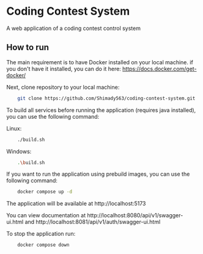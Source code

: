 # Coding Contest System

A web application of a coding contest control system

## How to run

The main requirement is to have Docker installed on your local machine.
if you don't have it installed, you can do it here: https://docs.docker.com/get-docker/

Next, clone repository to your local machine:

```bash
    git clone https://github.com/Shimady563/coding-contest-system.git
```

To build all services before running the application (requires java installed), you can use the following command:

Linux:

```bash
    ./build.sh
```

Windows:

```bash
    .\build.sh
```

If you want to run the application using prebuild images, you can use the following command:

```bash
    docker compose up -d
```

The application will be available at http://localhost:5173

You can view documentation at http://localhost:8080/api/v1/swagger-ui.html
and http://localhost:8081/api/v1/auth/swagger-ui.html

To stop the application run:

```bash
    docker compose down
```